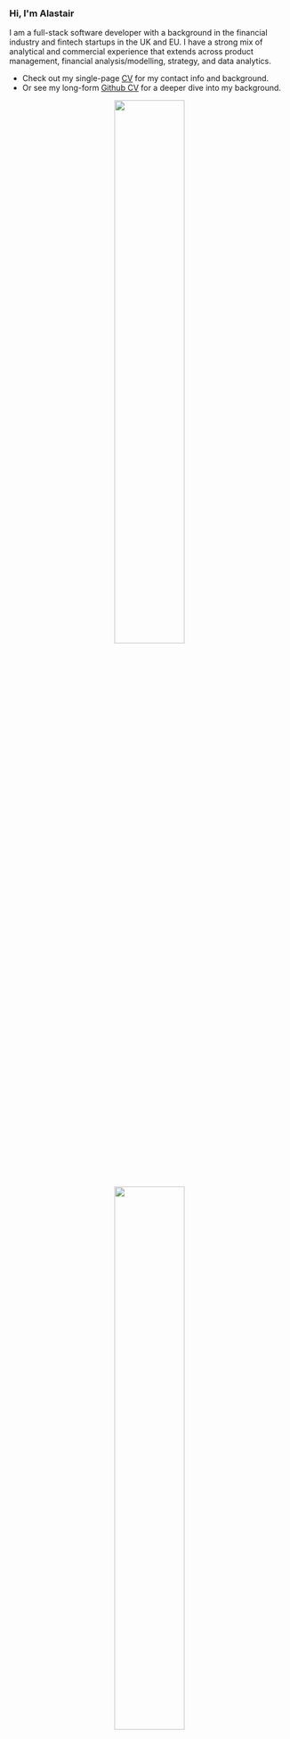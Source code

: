 ### Hi, I'm Alastair

I am a full-stack software developer with a background in the financial industry and fintech startups in the UK and EU. I have a strong mix of analytical and commercial experience that extends across product management, financial analysis/modelling, strategy, and data analytics.

- Check out my single-page [CV](https://drive.google.com/file/d/17Xal9GHglgbICeU1adre2MisYa79_ga6/view?usp=share_link) for my contact info and background.
- Or see my long-form [Github CV](https://github.com/alastair10/CV) for a deeper dive into my background.

<p align="center">
  <img height="50%" width="auto" src ="https://github-readme-stats-hw56.vercel.app/api?username=alastair10&count_private=true&show_icons=true&theme=chartreuse-dark&hide_border=true&bg_color=00000000&hide=issues,contribs">
  <img height="50%" width="auto" src ="https://github-readme-stats-hw56.vercel.app/api/top-langs/?username=alastair10&layout=compact&theme=chartreuse-dark&hide_border=true&bg_color=00000000&langs_count=8"></p>

[![Linkedin Badge](https://img.shields.io/badge/-LinkedIn-blue?style=flat-square&logo=Linkedin&logoColor=white&link=https://www.linkedin.com/in/alastairchau/)](https://www.linkedin.com/in/alastairchau/)
[![Gmail Badge](https://img.shields.io/badge/-Email-d14836?style=flat-square&logo=Gmail&logoColor=white&link=mailto:alastair.chau@gmail.com)](mailto:alastair.chau@gmail.com)
